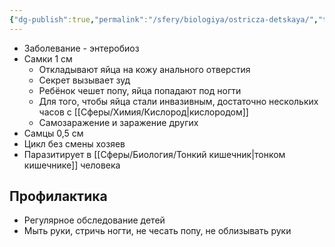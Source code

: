```yaml
---
{"dg-publish":true,"permalink":"/sfery/biologiya/ostricza-detskaya/","tags":["Зоология"]}
---
```


- Заболевание - энтеробиоз
- Самки 1 см
	- Откладывают яйца на кожу анального отверстия
	- Секрет вызывает зуд
	- Ребёнок чешет попу, яйца попадают под ногти
	- Для того, чтобы яйца стали инвазивным, достаточно нескольких часов с [[Сферы/Химия/Кислород\|кислородом]]
	- Самозаражение и заражение других
- Самцы 0,5 см
- Цикл без смены хозяев
- Паразитирует в [[Сферы/Биология/Тонкий кишечник\|тонком кишечнике]] человека 
## Профилактика
- Регулярное обследование детей 
- Мыть руки, стричь ногти, не чесать попу, не облизывать руки 